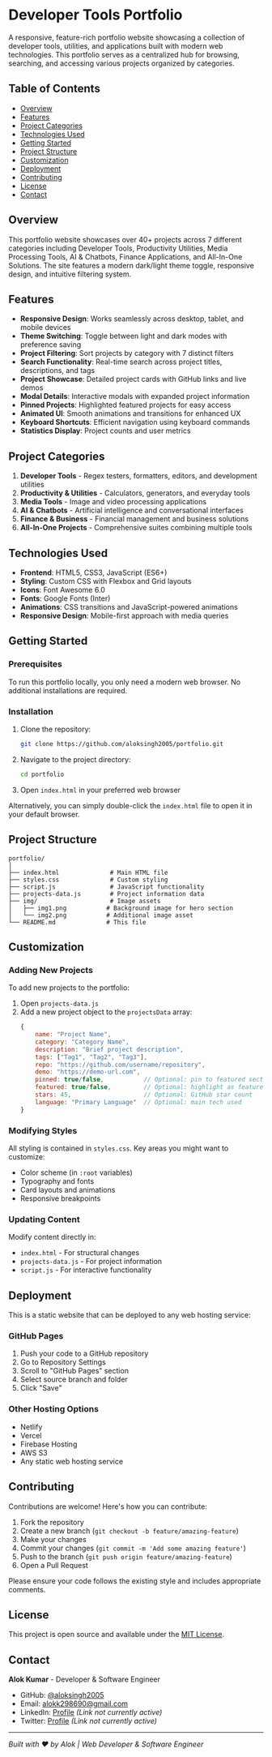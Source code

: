 # Developer Tools Portfolio

A responsive, feature-rich portfolio website showcasing a collection of developer tools, utilities, and applications built with modern web technologies. This portfolio serves as a centralized hub for browsing, searching, and accessing various projects organized by categories.

## Table of Contents

- [Overview](#overview)
- [Features](#features)
- [Project Categories](#project-categories)
- [Technologies Used](#technologies-used)
- [Getting Started](#getting-started)
- [Project Structure](#project-structure)
- [Customization](#customization)
- [Deployment](#deployment)
- [Contributing](#contributing)
- [License](#license)
- [Contact](#contact)

## Overview

This portfolio website showcases over 40+ projects across 7 different categories including Developer Tools, Productivity Utilities, Media Processing Tools, AI & Chatbots, Finance Applications, and All-In-One Solutions. The site features a modern dark/light theme toggle, responsive design, and intuitive filtering system.

## Features

- **Responsive Design**: Works seamlessly across desktop, tablet, and mobile devices
- **Theme Switching**: Toggle between light and dark modes with preference saving
- **Project Filtering**: Sort projects by category with 7 distinct filters
- **Search Functionality**: Real-time search across project titles, descriptions, and tags
- **Project Showcase**: Detailed project cards with GitHub links and live demos
- **Modal Details**: Interactive modals with expanded project information
- **Pinned Projects**: Highlighted featured projects for easy access
- **Animated UI**: Smooth animations and transitions for enhanced UX
- **Keyboard Shortcuts**: Efficient navigation using keyboard commands
- **Statistics Display**: Project counts and user metrics

## Project Categories

1. **Developer Tools** - Regex testers, formatters, editors, and development utilities
2. **Productivity & Utilities** - Calculators, generators, and everyday tools
3. **Media Tools** - Image and video processing applications
4. **AI & Chatbots** - Artificial intelligence and conversational interfaces
5. **Finance & Business** - Financial management and business solutions
6. **All-In-One Projects** - Comprehensive suites combining multiple tools

## Technologies Used

- **Frontend**: HTML5, CSS3, JavaScript (ES6+)
- **Styling**: Custom CSS with Flexbox and Grid layouts
- **Icons**: Font Awesome 6.0
- **Fonts**: Google Fonts (Inter)
- **Animations**: CSS transitions and JavaScript-powered animations
- **Responsive Design**: Mobile-first approach with media queries

## Getting Started

### Prerequisites

To run this portfolio locally, you only need a modern web browser. No additional installations are required.

### Installation

1. Clone the repository:
   ```bash
   git clone https://github.com/aloksingh2005/portfolio.git
   ```

2. Navigate to the project directory:
   ```bash
   cd portfolio
   ```

3. Open `index.html` in your preferred web browser

Alternatively, you can simply double-click the `index.html` file to open it in your default browser.

## Project Structure

```
portfolio/
│
├── index.html              # Main HTML file
├── styles.css              # Custom styling
├── script.js               # JavaScript functionality
├── projects-data.js        # Project information data
├── img/                    # Image assets
│   ├── img1.png           # Background image for hero section
│   └── img2.png           # Additional image asset
└── README.md              # This file
```

## Customization

### Adding New Projects

To add new projects to the portfolio:

1. Open `projects-data.js`
2. Add a new project object to the `projectsData` array:
   ```javascript
   {
       name: "Project Name",
       category: "Category Name",
       description: "Brief project description",
       tags: ["Tag1", "Tag2", "Tag3"],
       repo: "https://github.com/username/repository",
       demo: "https://demo-url.com",
       pinned: true/false,           // Optional: pin to featured section
       featured: true/false,         // Optional: highlight as featured
       stars: 45,                    // Optional: GitHub star count
       language: "Primary Language"  // Optional: main tech used
   }
   ```

### Modifying Styles

All styling is contained in `styles.css`. Key areas you might want to customize:

- Color scheme (in `:root` variables)
- Typography and fonts
- Card layouts and animations
- Responsive breakpoints

### Updating Content

Modify content directly in:
- `index.html` - For structural changes
- `projects-data.js` - For project information
- `script.js` - For interactive functionality

## Deployment

This is a static website that can be deployed to any web hosting service:

### GitHub Pages
1. Push your code to a GitHub repository
2. Go to Repository Settings
3. Scroll to "GitHub Pages" section
4. Select source branch and folder
5. Click "Save"

### Other Hosting Options
- Netlify
- Vercel
- Firebase Hosting
- AWS S3
- Any static web hosting service

## Contributing

Contributions are welcome! Here's how you can contribute:

1. Fork the repository
2. Create a new branch (`git checkout -b feature/amazing-feature`)
3. Make your changes
4. Commit your changes (`git commit -m 'Add some amazing feature'`)
5. Push to the branch (`git push origin feature/amazing-feature`)
6. Open a Pull Request

Please ensure your code follows the existing style and includes appropriate comments.

## License

This project is open source and available under the [MIT License](LICENSE).

## Contact

**Alok Kumar** - Developer & Software Engineer

- GitHub: [@aloksingh2005](https://github.com/aloksingh2005)
- Email: alokk298690@gmail.com
- LinkedIn: [Profile](#) *(Link not currently active)*
- Twitter: [Profile](#) *(Link not currently active)*

---

*Built with ❤️ by Alok | Web Developer & Software Engineer*